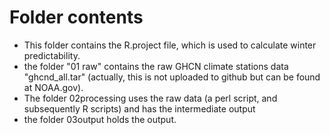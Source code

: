 # Folder contents

* This folder contains the R.project file, which is used to calculate winter predictability. 
* the folder "01 raw" contains the raw GHCN climate stations data "ghcnd_all.tar" (actually, this is not uploaded to github but can be found at NOAA.gov). 
* The folder 02processing uses the raw data (a perl script, and subsequently R scripts) and has the intermediate output
* the folder 03output holds the output. 
